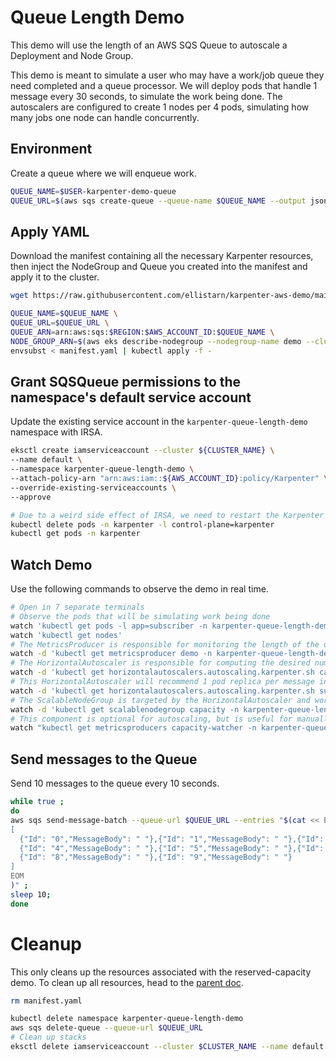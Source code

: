 # Queue Length Demo
This demo will use the length of an AWS SQS Queue to autoscale a Deployment and Node Group. 

This demo is meant to simulate a user who may have a work/job queue they need completed and a queue processor. We will deploy pods that handle 1 message every 30 seconds, to simulate the work being done. The autoscalers are configured to create 1 nodes per 4 pods, simulating how many jobs one node can handle concurrently.

## Environment
Create a queue where we will enqueue work.

```bash
QUEUE_NAME=$USER-karpenter-demo-queue 
QUEUE_URL=$(aws sqs create-queue --queue-name $QUEUE_NAME --output json | jq -r '.QueueUrl') 
```

## Apply YAML
Download the manifest containing all the necessary Karpenter resources, then inject the NodeGroup and Queue you created into the manifest and apply it to the cluster.

```bash
wget https://raw.githubusercontent.com/ellistarn/karpenter-aws-demo/main/queue-length/manifest.yaml

QUEUE_NAME=$QUEUE_NAME \
QUEUE_URL=$QUEUE_URL \
QUEUE_ARN=arn:aws:sqs:$REGION:$AWS_ACCOUNT_ID:$QUEUE_NAME \
NODE_GROUP_ARN=$(aws eks describe-nodegroup --nodegroup-name demo --cluster-name ${CLUSTER_NAME} --output json | jq -r ".nodegroup.nodegroupArn") \
envsubst < manifest.yaml | kubectl apply -f -
```

## Grant SQSQueue permissions to the namespace's default service account
Update the existing service account in the `karpenter-queue-length-demo` namespace with IRSA.

```bash
eksctl create iamserviceaccount --cluster ${CLUSTER_NAME} \
--name default \
--namespace karpenter-queue-length-demo \
--attach-policy-arn "arn:aws:iam::${AWS_ACCOUNT_ID}:policy/Karpenter" \
--override-existing-serviceaccounts \
--approve

# Due to a weird side effect of IRSA, we need to restart the Karpenter pod so that the newly created serviceaccount's secret is wired up.
kubectl delete pods -n karpenter -l control-plane=karpenter
kubectl get pods -n karpenter
```

## Watch Demo
Use the following commands to observe the demo in real time.

```bash
# Open in 7 separate terminals
# Observe the pods that will be simulating work being done
watch 'kubectl get pods -l app=subscriber -n karpenter-queue-length-demo'
watch 'kubectl get nodes'
# The MetricsProducer is responsible for monitoring the length of the queue. It will periodically retrieve the value and report it in its status. This value is scraped by prometheus and eventually used in the HorizontalAutoscaler.
watch -d 'kubectl get metricsproducer demo -n karpenter-queue-length-demo -ojson | jq ".status.queue"'
# The HorizontalAutoscaler is responsible for computing the desired number of replicas. In this case it will recommend 1 node replica per 4 messages in the queue.
watch -d 'kubectl get horizontalautoscalers.autoscaling.karpenter.sh capacity -n karpenter-queue-length-demo -ojson | jq ".status" | jq "del(.conditions)"'
# This HorizontalAutoscaler will recommend 1 pod replica per message in the queue
watch -d 'kubectl get horizontalautoscalers.autoscaling.karpenter.sh subscriber -n karpenter-queue-length-demo -ojson | jq ".status" | jq "del(.conditions)"'
# The ScalableNodeGroup is targeted by the HorizontalAutoscaler and works with EKS Managed Node Groups to reconcile the amount of node replicas.
watch -d 'kubectl get scalablenodegroup capacity -n karpenter-queue-length-demo -ojson | jq "del(.status.conditions)" | jq ".spec, .status"'
# This component is optional for autoscaling, but is useful for manually monitoring the demo by emitting %used for cpu, memory, and pods.
watch "kubectl get metricsproducers capacity-watcher -n karpenter-queue-length-demo -ojson | jq -r '.status.reservedCapacity'"
```

## Send messages to the Queue
Send 10 messages to the queue every 10 seconds.

```bash
while true ;
do
aws sqs send-message-batch --queue-url $QUEUE_URL --entries "$(cat << EOM
[
  {"Id": "0","MessageBody": " "},{"Id": "1","MessageBody": " "},{"Id": "2","MessageBody": " "},{"Id": "3","MessageBody": " "},
  {"Id": "4","MessageBody": " "},{"Id": "5","MessageBody": " "},{"Id": "6","MessageBody": " "},{"Id": "7","MessageBody": " "},
  {"Id": "8","MessageBody": " "},{"Id": "9","MessageBody": " "}
]
EOM
)" ;
sleep 10;
done
```

# Cleanup
This only cleans up the resources associated with the reserved-capacity demo. To clean up all resources, head to the [parent doc](..).

```bash
rm manifest.yaml

kubectl delete namespace karpenter-queue-length-demo
aws sqs delete-queue --queue-url $QUEUE_URL
# Clean up stacks
eksctl delete iamserviceaccount --cluster $CLUSTER_NAME --name default --namespace karpenter-queue-length-demo
```

